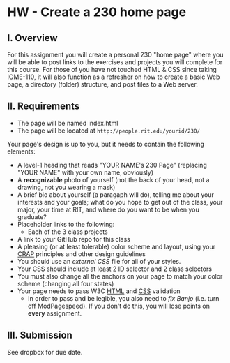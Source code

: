 # HW - Create a 230 home page

## I. Overview
For this assignment you will create a personal 230 "home page" where you will be able to post links to the exercises and projects you will complete for this course. For those of you have not touched HTML & CSS since taking IGME-110, it will also function as a refresher on how to create a basic Web page, a directory (folder) structure, and post files to a Web server.

## II. Requirements
* The page will be named index.html
* The page will be located at `http://people.rit.edu/yourid/230/`

Your page's design is up to you, but it needs to contain the following elements:
* A level-1 heading that reads "YOUR NAME's 230 Page" (replacing "YOUR NAME" with your own name, obviously)
* A **recognizable** photo of yourself (not the back of your head, not a drawing, not you wearing a mask)
* A brief bio about yourself (a paragaph will do), telling me about your interests and your goals; what do you hope to get out of the class, your major, your time at RIT, and where do you want to be when you graduate?
* Placeholder links to the following:
  - Each of the 3 class projects
* A link to your GitHub repo for this class
* A pleasing (or at least tolerable) color scheme and layout, using your [CRAP](http://www.presentationzen.com/chapter6_spread.pdf) principles and other design guidelines
* You should use an *external CSS* file for all of your styles.
* Your CSS should include at least 2 ID selector and 2 class selectors
* You must also change all the anchors on your page to match your color scheme (changing all four states)
* Your page needs to pass W3C [HTML](https://validator.w3.org/) and [CSS](http://jigsaw.w3.org/css-validator/) validation
  - In order to pass and be legible, you also need to *fix Banjo* (i.e. turn off ModPagespeed). If you don't do this, you will lose points on **every** assignment.

## III. Submission
See dropbox for due date.
